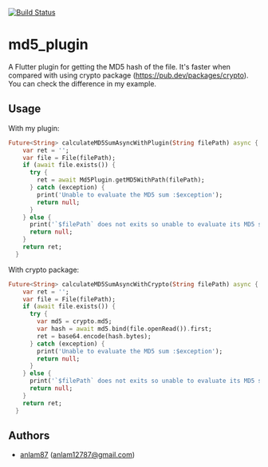 [![Build Status](https://travis-ci.org/fluttervn/md5_plugin.svg?branch=master)](https://travis-ci.org/fluttervn/md5_plugin)
# md5_plugin

A Flutter plugin for getting the MD5 hash of the file. It's faster when compared with using crypto package (https://pub.dev/packages/crypto).
You can check the difference in my example.

## Usage

With my plugin:
```dart
Future<String> calculateMD5SumAsyncWithPlugin(String filePath) async {
    var ret = '';
    var file = File(filePath);
    if (await file.exists()) {
      try {
        ret = await Md5Plugin.getMD5WithPath(filePath);
      } catch (exception) {
        print('Unable to evaluate the MD5 sum :$exception');
        return null;
      }
    } else {
      print('`$filePath` does not exits so unable to evaluate its MD5 sum.');
      return null;
    }
    return ret;
  }
```

With crypto package:
```dart
Future<String> calculateMD5SumAsyncWithCrypto(String filePath) async {
    var ret = '';
    var file = File(filePath);
    if (await file.exists()) {
      try {
        var md5 = crypto.md5;
        var hash = await md5.bind(file.openRead()).first;
        ret = base64.encode(hash.bytes);
      } catch (exception) {
        print('Unable to evaluate the MD5 sum :$exception');
        return null;
      }
    } else {
      print('`$filePath` does not exits so unable to evaluate its MD5 sum.');
      return null;
    }
    return ret;
  }
```
## Authors
- [anlam87](https://github.com/anlam87) (anlam12787@gmail.com)



